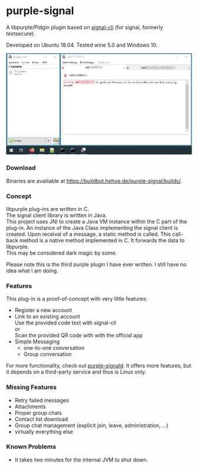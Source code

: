 # purple-signal

A libpurple/Pidgin plugin based on [signal-cli](https://github.com/AsamK/signal-cli) (for signal, formerly textsecure).

Developed on Ubuntu 18.04. Tested wine 5.0 and Windows 10.

![Instant Message](/screenshot_win32.png?raw=true "Instant Message on Windows Screenshot")  

### Download

Binaries are availiable at https://buildbot.hehoe.de/purple-signal/builds/.

### Concept

libpurple plug-ins are written in C.  
The signal client library is written in Java.  
This project uses JNI to create a Java VM instance within the C part of the plug-in. An instance of the Java Class implementing the signal client is created. Upon receival of a message, a static method is called. This call-back method is a native method implemented in C. It forwards the data to libpurple.  
This may be considered dark magic by some.

Please note this is the third purple plugin I have ever written. I still have no idea what I am doing.

### Features

This plug-in is a proof-of-concept with very little features:

* Register a new account
* Link to an existing account  
  Use the provided code text with signal-cli  
  or  
  Scan the provided QR code with with the official app
* Simple Messaging
  * one-to-one conversation
  * Group conversation
  
For more functionality, check out [purple-signald](https://github.com/hoehermann/libpurple-signald). It offers more features, but it depends on a third-party service and thus is Linux only.

### Missing Features

* Retry failed messages
* Attachments
* Proper group chats
* Contact list download
* Group chat management (explicit join, leave, administration, …)
* virtually everything else

### Known Problems

* It takes two minutes for the internal JVM to shut down.
